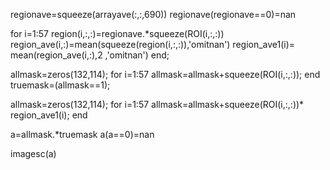 regionave=squeeze(arrayave(:,:,690))
regionave(regionave==0)=nan

for i=1:57
region(i,:,:)=regionave.*squeeze(ROI(i,:,:))
region_ave(i,:)=mean(squeeze(region(i,:,:)),'omitnan')
region_ave1(i)= mean(region_ave(i,:),2 ,'omitnan')
end;

allmask=zeros(132,114);
for i=1:57
    allmask=allmask+squeeze(ROI(i,:,:)); 
end
truemask=(allmask==1);

allmask=zeros(132,114);
for i=1:57
    allmask=allmask+squeeze(ROI(i,:,:))* region_ave1(i); 
end

a=allmask.*truemask
a(a==0)=nan

imagesc(a)



